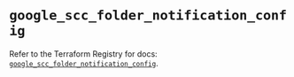 # `google_scc_folder_notification_config`

Refer to the Terraform Registry for docs: [`google_scc_folder_notification_config`](https://registry.terraform.io/providers/hashicorp/google-beta/5.43.0/docs/resources/google_scc_folder_notification_config).
